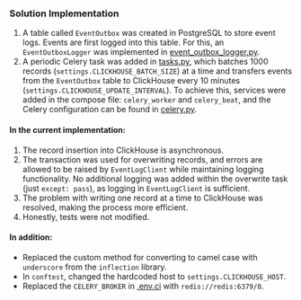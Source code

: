 
### Solution Implementation

1. A table called `EventOutbox` was created in PostgreSQL to store event logs. Events are first logged into this table. For this, an `EventOutboxLogger` was implemented in [event_outbox_logger.py](..%2Fsrc%2Fcore%2Fevent_outbox_logger.py).
2. A periodic Celery task was added in [tasks.py](..%2Fsrc%2Fusers%2Ftasks.py), which batches 1000 records (`settings.CLICKHOUSE_BATCH_SIZE`) at a time and transfers events from the `EventOutbox` table to ClickHouse every 10 minutes (`settings.CLICKHOUSE_UPDATE_INTERVAL`).
   To achieve this, services were added in the compose file: `celery_worker` and `celery_beat`, and the Celery configuration can be found in [celery.py](..%2Fsrc%2Fcore%2Fcelery.py).

#### In the current implementation:
1. The record insertion into ClickHouse is asynchronous.
2. The transaction was used for overwriting records, and errors are allowed to be raised by `EventLogClient` while maintaining logging functionality. No additional logging was added within the overwrite task (just `except: pass`), as logging in `EventLogClient` is sufficient.
3. The problem with writing one record at a time to ClickHouse was resolved, making the process more efficient.
4. Honestly, tests were not modified.

#### In addition:
  - Replaced the custom method for converting to camel case with `underscore` from the `inflection` library.
  - In `conftest`, changed the hardcoded host to `settings.CLICKHOUSE_HOST`.
  - Replaced the `CELERY_BROKER` in [.env.ci](..%2Fsrc%2Fcore%2F.env.ci) with `redis://redis:6379/0`.
